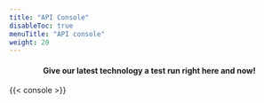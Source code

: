 ```yaml
---
title: "API Console"
disableToc: true
menuTitle: "API console"
weight: 20
---
```


#### <center>Give our latest technology a test run right here and now!      


{{< console >}}
